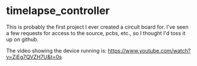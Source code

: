 # timelapse_controller
This is probably the first project I ever created a circuit board for. I've
seen a few requests for access to the source, pcbs, etc., so I thought I'd
toss it up on github.

The video showing the device running is:
https://www.youtube.com/watch?v=ZiEg7QVZH7U&t=0s
